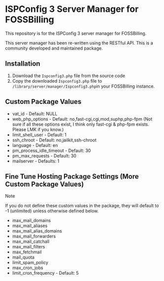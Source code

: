 # ISPConfig 3 Server Manager for FOSSBilling

This repository is for the ISPConfig 3 server manager for FOSSBilling.

This server manager has been re-written using the RESTful API. This is a community developed and maintained package.

## Installation

1. Download the `Ispconfig3.php` file from the source code
2. Copy the downloaded `Ispconfig3.php` file to `/library/server/manager/Ispconfig3.php`in your FOSSBilling instance.

## Custom Package Values

- vat_id - Default: NULL
- web_php_options - Default: no,fast-cgi,cgi,mod,suphp,php-fpm (Not sure if all these options exist, I think only
  fast-cgi & php-fpm exists. Please LMK if you know.)
- limit_shell_user - Default: 1
- ssh_chroot - Default: no,jailkit,ssh-chroot
- language - Default: en
- pm_process_idle_timeout - Default: 30
- pm_max_requests - Default: 30
- mailserver - Defaults: 1

## Fine Tune Hosting Package Settings (More Custom Package Values)

> [!NOTE]  
> If you do not define these custom values in the package, they will default to -1 (unlimited) unless otherwise defined
> below.

- max_mail_domains
- max_mail_aliases
- max_mail_alias_domains
- max_mail_forwarders
- max_mail_catchall
- max_mail_filters
- max_fetchmail
- mail_quota
- limit_spam_policy
- max_cron_jobs
- limit_cron_frequency - Default: 5
